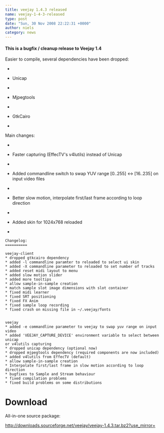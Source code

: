 ```yaml
---
title: veejay 1.4.3 released
name: veejay-1-4-3-released
type: post
date: "Sun, 30 Nov 2008 22:22:31 +0000"
author: niels
category: news
---
```

#### This is a bugfix / cleanup release to Veejay 1.4  


Easier to compile, several dependencies have been dropped:  


*     

*   Unicap
*     

*   Mjpegtools
*     

*   GtkCairo
*     


Main changes:  


*     

*   Faster capturing (EffecTV's v4lutils) instead of Unicap
*     

*   Added commandline switch to swap YUV range [0..255] <-> [16..235] on input video files
*     

*   Better slow motion, interpolate first/last frame according to loop direction
*     

*   Added skin for 1024x768 reloaded
*     


    Changelog:  
    ==========  

    veejay-client  
    * dropped gtkcairo dependency  
    * added -l commandline paramter to reloaded to select ui skin  
    * added -X commandline parameter to reloaded to set number of tracks  
    * added reset midi layout to menu  
    * added slow motion slider  
    * added more tooltips  
    * allow sample-in-sample creation  
    * match sample slot image dimensions with slot container  
    * fixed midi learner  
    * fixed SRT positioning  
    * fixed FX Anim  
    * fixed sample loop recording  
    * fixed crash on missing file in ~/.veejay/fonts  


    veejay  
    * added -e commandline parameter to veejay to swap yuv range on input video  
    * added 'VEEJAY_CAPTURE_DEVICE' environment variable to select between unicap  
    or v4lutils capturing  
    * dropped unicap dependency (optional now)  
    * dropped mjpegtools dependency (required components are now included)  
    * added v4lutils from EffecTV (default)  
    * allow sample-in-sample creation  
    * Interpolate first/last frame in slow motion according to loop direction  
    * bugfixes to Sample and Stream behaviour  
    * fixed compilation problems  
    * fixed build problems on some distributions  


# Download  

All-in-one source package:  

<http://downloads.sourceforge.net/veejay/veejay-1.4.3.tar.bz2?use_mirror=>